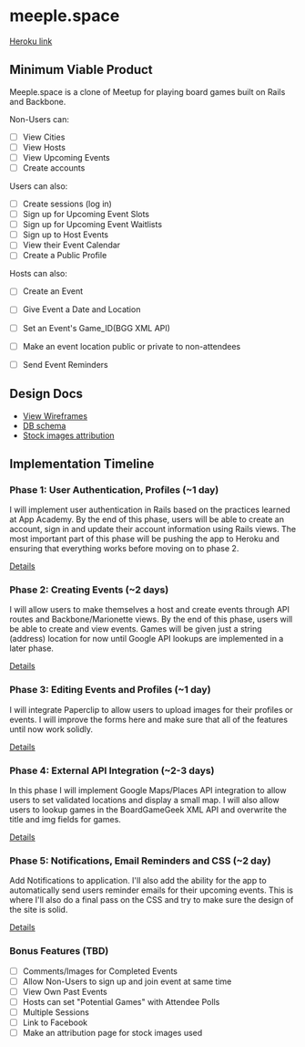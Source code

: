 # meeple.space

[Heroku link][heroku]

[heroku]: https://meeplespace.herokuapp.com

## Minimum Viable Product
Meeple.space is a clone of Meetup for playing board games built on Rails and Backbone. 

Non-Users can:

- [ ] View Cities
- [ ] View Hosts
- [ ] View Upcoming Events
- [ ] Create accounts

Users can also:

- [ ] Create sessions (log in)
- [ ] Sign up for Upcoming Event Slots
- [ ] Sign up for Upcoming Event Waitlists
- [ ] Sign up to Host Events
- [ ] View their Event Calendar
- [ ] Create a Public Profile

Hosts can also:

- [ ] Create an Event
- [ ] Give Event a Date and Location
- [ ] Set an Event's Game_ID(BGG XML API)
- [ ] Make an event location public or private to non-attendees
- [ ] Send Event Reminders


## Design Docs
* [View Wireframes][views]
* [DB schema][schema]
* [Stock images attribution][attrib]

[views]: ./docs/views.md
[schema]: ./docs/schema.md
[attrib]: ./docs/attrib.md

## Implementation Timeline

### Phase 1: User Authentication, Profiles (~1 day)
I will implement user authentication in Rails based on the practices learned at App Academy. By the end of this phase, users will be able to create an account, sign in and update their account information using Rails views. The most important part of this phase will be pushing the app to Heroku and ensuring that everything works before moving on to phase 2.

[Details][phase-one]

### Phase 2: Creating Events (~2 days)
I will allow users to make themselves a host and
create events through API routes and Backbone/Marionette views. By the end of this phase, users will be able to create and view events.  Games will be given just a string (address) location for now until Google API lookups are implemented in a later phase.

[Details][phase-two]

### Phase 3: Editing Events and Profiles (~1 day)
I will integrate Paperclip to allow users to upload images for their profiles or events.  I will improve the forms here and make sure that all of the features until now work solidly.

[Details][phase-three]

### Phase 4: External API Integration (~2-3 days)
In this phase I will implement Google Maps/Places API integration to allow users to set validated locations and display a small map.  I will also allow users to lookup games in the BoardGameGeek XML API and overwrite the title and img fields for games.

[Details][phase-four]

### Phase 5: Notifications, Email Reminders and CSS (~2 day)
Add Notifications to application. I'll also add the ability for the app to automatically send users reminder emails for their upcoming events. This is where I'll also do a final pass on the CSS and try to make sure the design of the site is solid. 

[Details][phase-five]

### Bonus Features (TBD)
- [ ] Comments/Images for Completed Events
- [ ] Allow Non-Users to sign up and join event at same time
- [ ] View Own Past Events
- [ ] Hosts can set "Potential Games" with Attendee Polls
- [ ] Multiple Sessions
- [ ] Link to Facebook
- [ ] Make an attribution page for stock images used

[phase-one]: ./docs/phases/phase1.md
[phase-two]: ./docs/phases/phase2.md
[phase-three]: ./docs/phases/phase3.md
[phase-four]: ./docs/phases/phase4.md
[phase-five]: ./docs/phases/phase5.md

